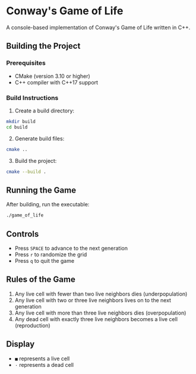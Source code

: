 # Conway's Game of Life

A console-based implementation of Conway's Game of Life written in C++.

## Building the Project

### Prerequisites
- CMake (version 3.10 or higher)
- C++ compiler with C++17 support

### Build Instructions

1. Create a build directory:
```bash
mkdir build
cd build
```

2. Generate build files:
```bash
cmake ..
```

3. Build the project:
```bash
cmake --build .
```

## Running the Game

After building, run the executable:
```bash
./game_of_life
```

## Controls
- Press `SPACE` to advance to the next generation
- Press `r` to randomize the grid
- Press `q` to quit the game

## Rules of the Game

1. Any live cell with fewer than two live neighbors dies (underpopulation)
2. Any live cell with two or three live neighbors lives on to the next generation
3. Any live cell with more than three live neighbors dies (overpopulation)
4. Any dead cell with exactly three live neighbors becomes a live cell (reproduction)

## Display
- `■` represents a live cell
- `·` represents a dead cell
